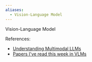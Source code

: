 ```yaml
---
aliases:
  - Vision-Language Model
---
```



Vision-Language Model

References:
- [Understanding Multimodal LLMs](https://sebastianraschka.com/blog/2024/understanding-multimodal-llms.html)
- [Papers I've read this week in VLMs](https://www.artfintel.com/p/papers-ive-read-this-week-vision)


